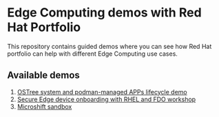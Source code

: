 # Edge Computing demos with Red Hat Portfolio

This repository contains guided demos where you can see how Red Hat portfolio can help with different Edge Computing use cases.

## Available demos

1. [OSTree system and podman-managed APPs lifecycle demo](demos/upgrade-and-rollback/README.md)
2. [Secure Edge device onboarding with RHEL and FDO workshop](demos/rhel-fdo-onboarding/README.md)
3. [Microshift sandbox](demos/microshift/README.md)